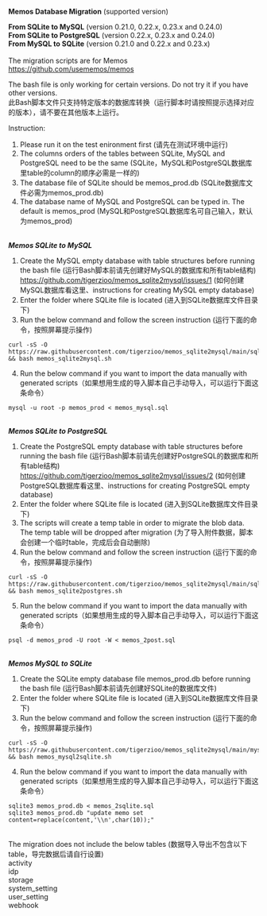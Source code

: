 **Memos Database Migration** (supported version)

**From SQLite to MySQL** (version 0.21.0, 0.22.x, 0.23.x and 0.24.0)\
**From SQLite to PostgreSQL** (version 0.22.x,  0.23.x and 0.24.0)\
**From MySQL to SQLite** (version 0.21.0 and 0.22.x and 0.23.x)\
\
The migration scripts are for Memos\
https://github.com/usememos/memos

The bash file is only working for certain versions. Do not try it if you have other versions.\
此Bash脚本文件只支持特定版本的数据库转换（运行脚本时请按照提示选择对应的版本），请不要在其他版本上运行。

Instruction:
1. Please run it on the test enironment first (请先在测试环境中运行)
2. The columns orders of the tables between SQLite, MySQL and PostgreSQL need to be the same (SQLite，MySQL和PostgreSQL数据库里table的column的顺序必需是一样的)
3. The database file of SQLite should be memos_prod.db (SQLite数据库文件必需为memos_prod.db)
4. The database name of MySQL and PostgreSQL can be typed in. The default is memos_prod (MySQL和PostgreSQL数据库名可自己输入，默认为memos_prod)

\
***Memos SQLite to MySQL***
1. Create the MySQL empty database with table structures before running the bash file (运行Bash脚本前请先创建好MySQL的数据库和所有table结构)\
   https://github.com/tigerzioo/memos_sqlite2mysql/issues/1 (如何创建MySQL数据库看这里、instructions for creating MySQL empty database)
2. Enter the folder where SQLite file is located (进入到SQLite数据库文件目录下)
3. Run the below command and follow the screen instruction (运行下面的命令，按照屏幕提示操作)
```
curl -sS -O https://raw.githubusercontent.com/tigerzioo/memos_sqlite2mysql/main/sqlite2mysql/memos_sqlite2mysql.sh && bash memos_sqlite2mysql.sh
```
4. Run the below command if you want to import the data manually with generated scripts（如果想用生成的导入脚本自己手动导入，可以运行下面这条命令）
```
mysql -u root -p memos_prod < memos_mysql.sql
```
\
***Memos SQLite to PostgreSQL***
1. Create the PostgreSQL empty database with table structures before running the bash file (运行Bash脚本前请先创建好PostgreSQL的数据库和所有table结构)\
   https://github.com/tigerzioo/memos_sqlite2mysql/issues/2 (如何创建PostgreSQL数据库看这里、instructions for creating PostgreSQL empty database)
2. Enter the folder where SQLite file is located (进入到SQLite数据库文件目录下)
3. The scripts will create a temp table in order to migrate the blob data. The temp table will be dropped after migration (为了导入附件数据，脚本会创建一个临时table，完成后会自动删除)
4. Run the below command and follow the screen instruction (运行下面的命令，按照屏幕提示操作)
```
curl -sS -O https://raw.githubusercontent.com/tigerzioo/memos_sqlite2mysql/main/sqlite2postgres/memos_sqlite2postgres.sh && bash memos_sqlite2postgres.sh
```
5. Run the below command if you want to import the data manually with generated scripts（如果想用生成的导入脚本自己手动导入，可以运行下面这条命令）
```
psql -d memos_prod -U root -W < memos_2post.sql
```
\
***Memos MySQL to SQLite***
1. Create the SQLite empty database file memos_prod.db before running the bash file (运行Bash脚本前请先创建好SQLite的数据库文件)
2. Enter the folder where SQLite file is located (进入到SQLite数据库文件目录下)
3. Run the below command and follow the screen instruction (运行下面的命令，按照屏幕提示操作)
```
curl -sS -O https://raw.githubusercontent.com/tigerzioo/memos_sqlite2mysql/main/mysql2sqlite/memos_mysql2sqlite.sh && bash memos_mysql2sqlite.sh
```
4. Run the below command if you want to import the data manually with generated scripts（如果想用生成的导入脚本自己手动导入，可以运行下面这条命令）
```
sqlite3 memos_prod.db < memos_2sqlite.sql
sqlite3 memos_prod.db "update memo set content=replace(content,'\\n',char(10));"
```

\
The migration does not include the below tables (数据导入导出不包含以下table，导完数据后请自行设置)\
activity\
idp\
storage\
system_setting\
user_setting\
webhook



